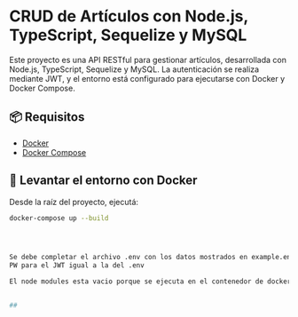 # CRUD de Artículos con Node.js, TypeScript, Sequelize y MySQL

Este proyecto es una API RESTful para gestionar artículos, desarrollada con Node.js, TypeScript, Sequelize y MySQL. La autenticación se realiza mediante JWT, y el entorno está configurado para ejecutarse con Docker y Docker Compose.

## 📦 Requisitos

- [Docker](https://www.docker.com/)
- [Docker Compose](https://docs.docker.com/compose/)

## 🚀 Levantar el entorno con Docker

Desde la raíz del proyecto, ejecutá:

```bash
docker-compose up --build




Se debe completar el archivo .env con los datos mostrados en example.env, este al ser un proyecto publico el .env es igual al #example.env
PW para el JWT igual a la del .env

El node modules esta vacio porque se ejecuta en el contenedor de docker, para evitar errores en el editor pueden instalarlos localmente.


##